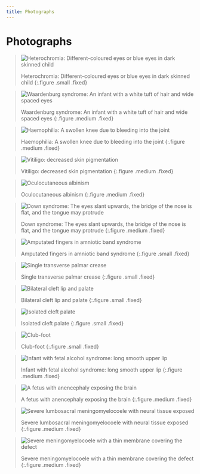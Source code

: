 ```yaml
---
title: Photographs
---
```


# Photographs

> ![Heterochromia: Different-coloured eyes or blue eyes in dark skinned child](images/p-1-heterochromia.jpg)
> 
> Heterochromia: Different-coloured eyes or blue eyes in dark skinned child
{:.figure .small .fixed}

> ![Waardenburg syndrome: An infant with a white tuft of hair and wide spaced eyes](images/p-2-waardenburg-syndrome.jpg)
> 
> Waardenburg syndrome: An infant with a white tuft of hair and wide spaced eyes
{:.figure .medium .fixed}

> ![Haemophilia: A swollen knee due to bleeding into the joint](images/p-3-haemophilia.jpg)
> 
> Haemophilia: A swollen knee due to bleeding into the joint
{:.figure .medium .fixed}

> ![Vitiligo: decreased skin pigmentation](images/p-4-vitiligo.jpg)
> 
> Vitiligo: decreased skin pigmentation
{:.figure .medium .fixed}

> ![Oculocutaneous albinism](images/p-5-oculocutaneous-albinism.jpg)
> 
> Oculocutaneous albinism
{:.figure .medium .fixed}

> ![Down syndrome: The eyes slant upwards, the bridge of the nose is flat, and the tongue may protrude](images/p-6-down-syndrome.jpg)
> 
> Down syndrome: The eyes slant upwards, the bridge of the nose is flat, and the tongue may protrude
{:.figure .medium .fixed}

> ![Amputated fingers in amniotic band syndrome](images/p-7-amniotic-band-syndrome.jpg)
> 
> Amputated fingers in amniotic band syndrome
{:.figure .small .fixed}

> ![Single transverse palmar crease](images/p-8-single-transverse-palmar-crease.jpg)
> 
> Single transverse palmar crease
{:.figure .small .fixed}

> ![Bilateral cleft lip and palate](images/p-9-bilateral-cleft-lip-and-palate.jpg)
> 
> Bilateral cleft lip and palate
{:.figure .small .fixed}

> ![Isolated cleft palate](images/p-10-isolated-cleft-palate.jpg)
> 
> Isolated cleft palate
{:.figure .small .fixed}

> ![Club-foot](images/p-11-club-foot.jpg)
> 
> Club-foot
{:.figure .small .fixed}

> ![Infant with fetal alcohol syndrome: long smooth upper lip](images/p-12-fetal-alcohol-syndrome.jpg)
> 
> Infant with fetal alcohol syndrome: long smooth upper lip
{:.figure .medium .fixed}

> ![A fetus with anencephaly exposing the brain](images/p-13-anencephaly.jpg)
> 
> A fetus with anencephaly exposing the brain
{:.figure .medium .fixed}

> ![Severe lumbosacral meningomyelocoele with neural tissue exposed](images/p-14-lumbosacral-meningomyelocoele.jpg)
> 
> Severe lumbosacral meningomyelocoele with neural tissue exposed
{:.figure .medium .fixed}

> ![Severe meningomyelocoele with a thin membrane covering the defect](images/p-15-meningomyelocoele.jpg)
> 
> Severe meningomyelocoele with a thin membrane covering the defect
{:.figure .medium .fixed}
